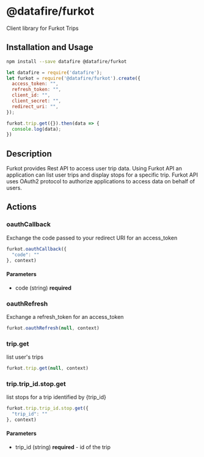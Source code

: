 # @datafire/furkot

Client library for Furkot Trips

## Installation and Usage
```bash
npm install --save datafire @datafire/furkot
```

```js
let datafire = require('datafire');
let furkot = require('@datafire/furkot').create({
  access_token: "",
  refresh_token: "",
  client_id: "",
  client_secret: "",
  redirect_uri: "",
});

furkot.trip.get({}).then(data => {
  console.log(data);
})
```

## Description
Furkot provides Rest API to access user trip data.
Using Furkot API an application can list user trips and display stops for a specific trip.
Furkot API uses OAuth2 protocol to authorize applications to access data on behalf of users.


## Actions
### oauthCallback
Exchange the code passed to your redirect URI for an access_token


```js
furkot.oauthCallback({
  "code": ""
}, context)
```

#### Parameters
* code (string) **required**

### oauthRefresh
Exchange a refresh_token for an access_token


```js
furkot.oauthRefresh(null, context)
```


### trip.get
list user's trips


```js
furkot.trip.get(null, context)
```


### trip.trip_id.stop.get
list stops for a trip identified by {trip_id}


```js
furkot.trip.trip_id.stop.get({
  "trip_id": ""
}, context)
```

#### Parameters
* trip_id (string) **required** - id of the trip

